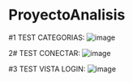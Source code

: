 # ProyectoAnalisis

#1 TEST CATEGORIAS:
![image](https://github.com/Natanihel14/ProyectoAnalisis/assets/166579763/d583fdcf-e9f6-421e-9dfb-c0c803794b4f)

2# TEST CONECTAR: 
![image](https://github.com/Natanihel14/ProyectoAnalisis/assets/166579763/632744cb-1d67-4317-b2fc-05b3a7d6dfed)

#3 TEST VISTA LOGIN:
![image](https://github.com/Natanihel14/ProyectoAnalisis/assets/166579763/5405439c-96f3-4807-a8d2-2010c551fb5e)


